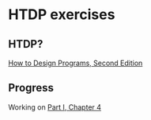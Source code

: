 # HTDP exercises

## HTDP?
[How to Design Programs, Second Edition](http://www.ccs.neu.edu/home/matthias/HtDP2e/index.html)

## Progress
Working on [Part I, Chapter 4](http://www.ccs.neu.edu/home/matthias/HtDP2e/part_one.html#%28part._itemization._sec~3aitemization%29)
